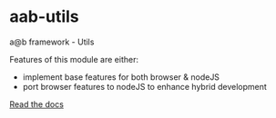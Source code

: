 # aab-utils
a@b framework - Utils

Features of this module are either:
* implement base features for both browser & nodeJS
* port browser features to nodeJS to enhance hybrid development

[Read the docs](https://github.com/aabfred/aab-utils/wiki/Home)
